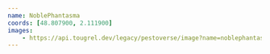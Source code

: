 ```yaml
---
name: NoblePhantasma
coords: [48.807900, 2.111900]
images:
    - https://api.tougrel.dev/legacy/pestoverse/image?name=noblephantasma-versailles.jpg
---
```

